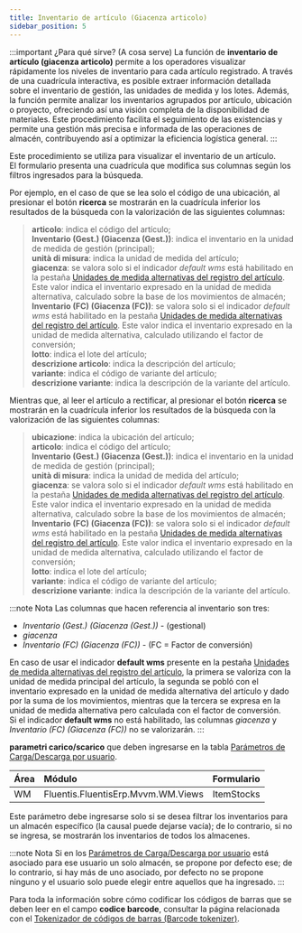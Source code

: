 ```yaml
---
title: Inventario de artículo (Giacenza articolo)
sidebar_position: 5
---
```


:::important ¿Para qué sirve? (A cosa serve)
La función de **inventario de artículo (giacenza articolo)** permite a los operadores visualizar rápidamente los niveles de inventario para cada artículo registrado. A través de una cuadrícula interactiva, es posible extraer información detallada sobre el inventario de gestión, las unidades de medida y los lotes. Además, la función permite analizar los inventarios agrupados por artículo, ubicación o proyecto, ofreciendo así una visión completa de la disponibilidad de materiales. Este procedimiento facilita el seguimiento de las existencias y permite una gestión más precisa e informada de las operaciones de almacén, contribuyendo así a optimizar la eficiencia logística general.
:::

Este procedimiento se utiliza para visualizar el inventario de un artículo.  
El formulario presenta una cuadrícula que modifica sus columnas según los filtros ingresados para la búsqueda.

Por ejemplo, en el caso de que se lea solo el código de una ubicación, al presionar el botón **ricerca** se mostrarán en la cuadrícula inferior los resultados de la búsqueda con la valorización de las siguientes columnas:

> **articolo**: indica el código del artículo;  
> **Inventario (Gest.) (Giacenza (Gest.))**: indica el inventario en la unidad de medida de gestión (principal);  
> **unità di misura**: indica la unidad de medida del artículo;  
> **giacenza**: se valora solo si el indicador *default wms* está habilitado en la pestaña [Unidades de medida alternativas del registro del artículo](/docs/erp-home/registers/items/create-new-item). Este valor indica el inventario expresado en la unidad de medida alternativa, calculado sobre la base de los movimientos de almacén;  
> **Inventario (FC) (Giacenza (FC))**: se valora solo si el indicador *default wms* está habilitado en la pestaña [Unidades de medida alternativas del registro del artículo](/docs/erp-home/registers/items/create-new-item). Este valor indica el inventario expresado en la unidad de medida alternativa, calculado utilizando el factor de conversión;  
> **lotto**: indica el lote del artículo;  
> **descrizione articolo**: indica la descripción del artículo;  
> **variante**: indica el código de variante del artículo;  
> **descrizione variante**: indica la descripción de la variante del artículo.  

Mientras que, al leer el artículo a rectificar, al presionar el botón **ricerca** se mostrarán en la cuadrícula inferior los resultados de la búsqueda con la valorización de las siguientes columnas:

> **ubicazione**: indica la ubicación del artículo;  
> **articolo**: indica el código del artículo;  
> **Inventario (Gest.) (Giacenza (Gest.))**: indica el inventario en la unidad de medida de gestión (principal);  
> **unità di misura**: indica la unidad de medida del artículo;  
> **giacenza**: se valora solo si el indicador *default wms* está habilitado en la pestaña [Unidades de medida alternativas del registro del artículo](/docs/erp-home/registers/items/create-new-item). Este valor indica el inventario expresado en la unidad de medida alternativa, calculado sobre la base de los movimientos de almacén;  
> **Inventario (FC) (Giacenza (FC))**: se valora solo si el indicador *default wms* está habilitado en la pestaña [Unidades de medida alternativas del registro del artículo](/docs/erp-home/registers/items/create-new-item). Este valor indica el inventario expresado en la unidad de medida alternativa, calculado utilizando el factor de conversión;  
> **lotto**: indica el lote del artículo;  
> **variante**: indica el código de variante del artículo;  
> **descrizione variante**: indica la descripción de la variante del artículo.  

:::note Nota
Las columnas que hacen referencia al inventario son tres:
- *Inventario (Gest.) (Giacenza (Gest.))* - (gestional)
- *giacenza*  
- *Inventario (FC) (Giacenza (FC))* - (FC = Factor de conversión)

En caso de usar el indicador **default wms** presente en la pestaña [Unidades de medida alternativas del registro del artículo](/docs/erp-home/registers/items/create-new-item), la primera se valoriza con la unidad de medida principal del artículo, la segunda se pobló con el inventario expresado en la unidad de medida alternativa del artículo y dado por la suma de los movimientos, mientras que la tercera se expresa en la unidad de medida alternativa pero calculada con el factor de conversión.  
Si el indicador **default wms** no está habilitado, las columnas *giacenza* y *Inventario (FC) (Giacenza (FC))* no se valorizarán.
:::

**parametri carico/scarico** que deben ingresarse en la tabla [Parámetros de Carga/Descarga por usuario](/docs/configurations/parameters/general-parameters/deliverynotes-grouping).

| Área | Módulo | Formulario |
| :-- | :-- | :-- |
| WM | Fluentis.FluentisErp.Mvvm.WM.Views | ItemStocks |

Este parámetro debe ingresarse solo si se desea filtrar los inventarios para un almacén específico (la causal puede dejarse vacía); de lo contrario, si no se ingresa, se mostrarán los inventarios de todos los almacenes.

:::note Nota
Si en los [Parámetros de Carga/Descarga por usuario](/docs/configurations/parameters/general-parameters/deliverynotes-grouping) está asociado para ese usuario un solo almacén, se propone por defecto ese; de lo contrario, si hay más de uno asociado, por defecto no se propone ninguno y el usuario solo puede elegir entre aquellos que ha ingresado.
:::

Para toda la información sobre cómo codificar los códigos de barras que se deben leer en el campo **codice barcode**, consultar la página relacionada con el [Tokenizador de códigos de barras (Barcode tokenizer)](/docs/configurations/tables/general-settings/barcode-tokenizer).